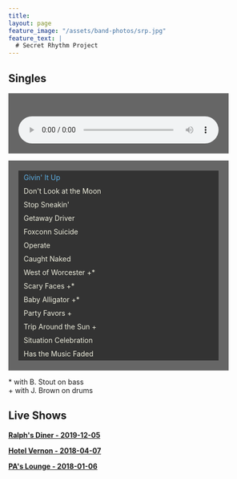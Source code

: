 ```yaml
---
title: 
layout: page
feature_image: "/assets/band-photos/srp.jpg"
feature_text: |
  # Secret Rhythm Project
---
```


<style>
#playlist,audio{background:#666;width:400px;padding:20px;}
audio {height: 80px; }
.active a{color:#5DB0E6;text-decoration:none;}
#playlist { list-style: none; }
#playlist li { margin-left: 0 !important; }
.pli {
  color:#eeeedd;
  background:#333;
  padding:5px;
  display:block;
  background-image:none !important;
  text-decoration:none;
  padding-left: 0.75em;
}
</style>

<script src="/assets/js/jquery-3.6.0.slim.min.js"></script>
<script src="/assets/js/playlist.js"></script>

## Singles

<audio id="audio" preload="auto" tabindex="0" controls="" >
  <source src="/assets/music/SRP_Singles_StopSneaking.mp3">
  Sorry, your browser does not support HTML Audio.
</audio>

<ul id="playlist">
	<li class="active">
		<a href="/assets/music/SRP_Singles_GivinItUp.mp3" class="pli">
				Givin' It Up
		</a>
	</li>
	<li>
		<a href="/assets/music/SRP_Singles_DontLookAtTheMoon.mp3" class="pli">
				Don't Look at the Moon
		</a>
	</li>
	<li>
		<a href="/assets/music/SRP_Singles_StopSneaking.mp3" class="pli">
				Stop Sneakin'
		</a>
	</li>
	<li>
		<a href="/assets/music/SRP_Singles_GetawayDriver.mp3" class="pli">
				Getaway Driver
		</a>
	</li>
	<li>
		<a href="/assets/music/SRP_Singles_FoxConnSuicide.mp3" class="pli">
				Foxconn Suicide
		</a>
	</li>
	<li>
		<a href="/assets/music/SRP_Singles_Operate.mp3" class="pli">
				Operate
		</a>
	</li>
	<li>
		<a href="/assets/music/SRP_Singles_CaughtNaked.mp3" class="pli">
				Caught Naked
		</a>
	</li>
	<li>
		<a href="/assets/music/SRP_Singles_WestOfWorcester.mp3" class="pli">
				West of Worcester +*
		</a>
	</li>
	<li>
		<a href="/assets/music/SRP_Singles_ScaryFaces.mp3" class="pli">
				Scary Faces +*
		</a>
	</li>
	<li>
		<a href="/assets/music/SRP_Singles_BabyAligator.mp3" class="pli">
				Baby Alligator +*
		</a>
	</li>
	<li>
		<a href="/assets/music/SRP_Singles_PartyFavors.mp3" class="pli">
				Party Favors +
		</a>
	</li>
	<li>
		<a href="/assets/music/SRP_Singles_TripAroundTheSun.mp3" class="pli">
				Trip Around the Sun +
		</a>
	</li>
	<li>
		<a href="/assets/music/SRP_Singles_SituationCelebration.mp3" class="pli">
				Situation Celebration
		</a>
	</li>
	<li>
		<a href="/assets/music/SRP_Singles_HasTheMusicFaded.mp3" class="pli">
				Has the Music Faded
		</a>
	</li>
</ul>

\* with B. Stout on bass<br>
\+ with J. Brown on drums

## Live Shows

**[Ralph's Diner - 2019-12-05](/shows/2019-12-05-ralphs/)**

**[Hotel Vernon - 2018-04-07](/shows/2018-04-07-hotel-vernon/)**

**[PA's Lounge - 2018-01-06](/shows/2018-01-06-pas-lounge/)**
